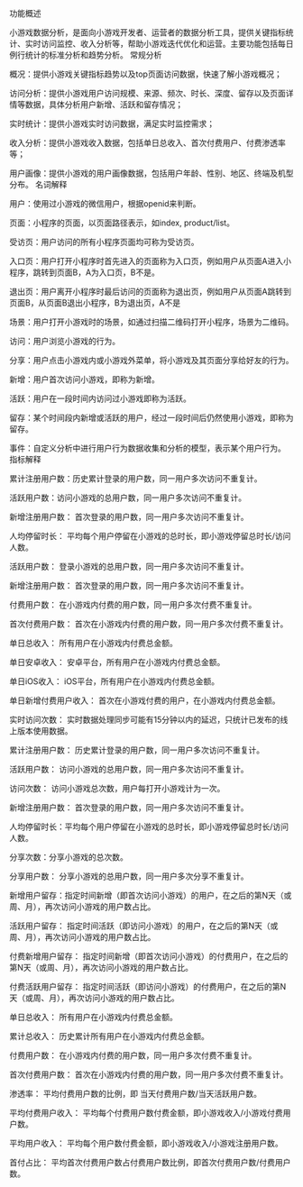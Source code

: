 
功能概述

小游戏数据分析，是面向小游戏开发者、运营者的数据分析工具，提供关键指标统计、实时访问监控、收入分析等，帮助小游戏迭代优化和运营。主要功能包括每日例行统计的标准分析和趋势分析。
常规分析

概况：提供小游戏关键指标趋势以及top页面访问数据，快速了解小游戏概况；

访问分析：提供小游戏用户访问规模、来源、频次、时长、深度、留存以及页面详情等数据，具体分析用户新增、活跃和留存情况；

实时统计：提供小游戏实时访问数据，满足实时监控需求；

收入分析：提供小游戏收入数据，包括单日总收入、首次付费用户、付费渗透率等；

用户画像：提供小游戏的用户画像数据，包括用户年龄、性别、地区、终端及机型分布。
名词解释

用户：使用过小游戏的微信用户，根据openid来判断。

页面：小程序的页面，以页面路径表示，如index, product/list。

受访页：用户访问的所有小程序页面均可称为受访页。

入口页：用户打开小程序时首先进入的页面称为入口页，例如用户从页面A进入小程序，跳转到页面B，A为入口页，B不是。

退出页：用户离开小程序时最后访问的页面称为退出页，例如用户从页面A跳转到页面B，从页面B退出小程序，B为退出页，A不是

场景：用户打开小游戏时的场景，如通过扫描二维码打开小程序，场景为二维码。

访问：用户浏览小游戏的行为。

分享：用户点击小游戏内或小游戏外菜单，将小游戏及其页面分享给好友的行为。

新增：用户首次访问小游戏，即称为新增。

活跃：用户在一段时间内访问过小游戏即称为活跃。

留存：某个时间段内新增或活跃的用户，经过一段时间后仍然使用小游戏，即称为留存。

事件：自定义分析中进行用户行为数据收集和分析的模型，表示某个用户行为。
指标解释

累计注册用户数：历史累计登录的用户数，同一用户多次访问不重复计。

活跃用户数：访问小游戏的总用户数，同一用户多次访问不重复计。

新增注册用户数： 首次登录的用户数，同一用户多次访问不重复计。

人均停留时长： 平均每个用户停留在小游戏的总时长，即小游戏停留总时长/访问人数。

活跃用户数： 登录小游戏的总用户数，同一用户多次访问不重复计。

新增注册用户数： 首次登录的用户数，同一用户多次访问不重复计。

付费用户数： 在小游戏内付费的用户数，同一用户多次付费不重复计。

首次付费用户数： 首次在小游戏内付费的用户数，同一用户多次付费不重复计。

单日总收入： 所有用户在小游戏内付费总金额。

单日安卓收入： 安卓平台，所有用户在小游戏内付费总金额。

单日iOS收入： iOS平台，所有用户在小游戏内付费总金额。

单日新增付费用户收入： 首次在小游戏付费的用户，在小游戏内付费总金额。

实时访问次数： 实时数据处理同步可能有15分钟以内的延迟，只统计已发布的线上版本使用数据。

累计注册用户数： 历史累计登录的用户数，同一用户多次访问不重复计。

活跃用户数： 访问小游戏的总用户数，同一用户多次访问不重复计。

访问次数： 访问小游戏总次数，用户每打开小游戏计为一次。

新增注册用户数： 首次登录的用户数，同一用户多次访问不重复计。

人均停留时长：平均每个用户停留在小游戏的总时长，即小游戏停留总时长/访问人数。

分享次数：分享小游戏的总次数。

分享用户数： 分享小游戏的总用户数，同一用户多次分享不重复计。

新增用户留存：指定时间新增（即首次访问小游戏）的用户，在之后的第N天（或周、月），再次访问小游戏的用户数占比。

活跃用户留存： 指定时间活跃（即访问小游戏）的用户，在之后的第N天（或周、月），再次访问小游戏的用户数占比。

付费新增用户留存： 指定时间新增（即首次访问小游戏）的付费用户，在之后的第N天（或周、月），再次访问小游戏的用户数占比。

付费活跃用户留存： 指定时间活跃（即访问小游戏）的付费用户，在之后的第N天（或周、月），再次访问小游戏的用户数占比。

单日总收入： 所有用户在小游戏内付费总金额。

累计总收入： 历史累计所有用户在小游戏内付费总金额。

付费用户数： 在小游戏内付费的用户数，同一用户多次付费不重复计。

首次付费用户数： 首次在小游戏内付费的用户数，同一用户多次付费不重复计。

渗透率： 平均付费用户数的比例，即 当天付费用户数/当天活跃用户数。

平均付费用户收入： 平均每个付费用户数付费金额，即小游戏收入/小游戏付费用户数。

平均用户收入： 平均每个用户数付费金额，即小游戏收入/小游戏注册用户数。

首付占比： 平均首次付费用户数占付费用户数比例，即首次付费用户数/付费用户数。

